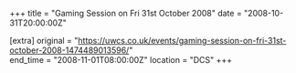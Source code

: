 +++
title = "Gaming Session on Fri 31st October 2008"
date = "2008-10-31T20:00:00Z"

[extra]
original = "https://uwcs.co.uk/events/gaming-session-on-fri-31st-october-2008-1474489013596/"    
end_time = "2008-11-01T08:00:00Z"
location = "DCS"
+++



